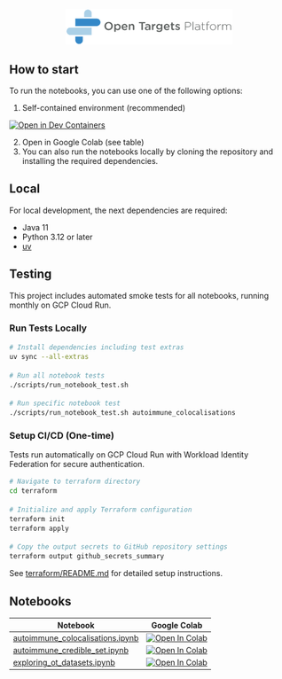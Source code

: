 <!-- Automatically generated README. Use utils/readme.py to modify it. -->

<!-- Automatically generated README. Use utils/readme.py to modify it. -->

<p align="center">
    <img src="assets/platform_logo.png" alt="Open Targets Platform Logo" width="300"/>
</p>


## How to start

To run the notebooks, you can use one of the following options:

1. Self-contained environment (recommended)

[![Open in Dev Containers](https://img.shields.io/static/v1?label=Dev%20Containers&message=Open&color=blue)](https://vscode.dev/redirect?url=vscode://ms-vscode-remote.remote-containers/cloneInVolume?url=https://github.com/opentargets/notebooks)

2. Open in Google Colab (see table)
3. You can also run the notebooks locally by cloning the repository and installing the required dependencies.

## Local

For local development, the next dependencies are required:
- Java 11
- Python 3.12 or later
- [uv](https://docs.astral.sh/uv/)

## Testing

This project includes automated smoke tests for all notebooks, running monthly on GCP Cloud Run.

### Run Tests Locally

```bash
# Install dependencies including test extras
uv sync --all-extras

# Run all notebook tests
./scripts/run_notebook_test.sh

# Run specific notebook test
./scripts/run_notebook_test.sh autoimmune_colocalisations
```

### Setup CI/CD (One-time)

Tests run automatically on GCP Cloud Run with Workload Identity Federation for secure authentication.

```bash
# Navigate to terraform directory
cd terraform

# Initialize and apply Terraform configuration
terraform init
terraform apply

# Copy the output secrets to GitHub repository settings
terraform output github_secrets_summary
```

See [terraform/README.md](terraform/README.md) for detailed setup instructions.


## Notebooks

| Notebook | Google Colab |
|---|---|
| [autoimmune_colocalisations.ipynb](notebooks/autoimmune_colocalisations.ipynb) | [![Open In Colab](https://colab.research.google.com/assets/colab-badge.svg)](https://colab.research.google.com/github/opentargets/notebooks/blob/main/notebooks/autoimmune_colocalisations.ipynb) |
| [autoimmune_credible_set.ipynb](notebooks/autoimmune_credible_set.ipynb) | [![Open In Colab](https://colab.research.google.com/assets/colab-badge.svg)](https://colab.research.google.com/github/opentargets/notebooks/blob/main/notebooks/autoimmune_credible_set.ipynb) |
| [exploring_ot_datasets.ipynb](notebooks/exploring_ot_datasets.ipynb) | [![Open In Colab](https://colab.research.google.com/assets/colab-badge.svg)](https://colab.research.google.com/github/opentargets/notebooks/blob/main/notebooks/exploring_ot_datasets.ipynb) |